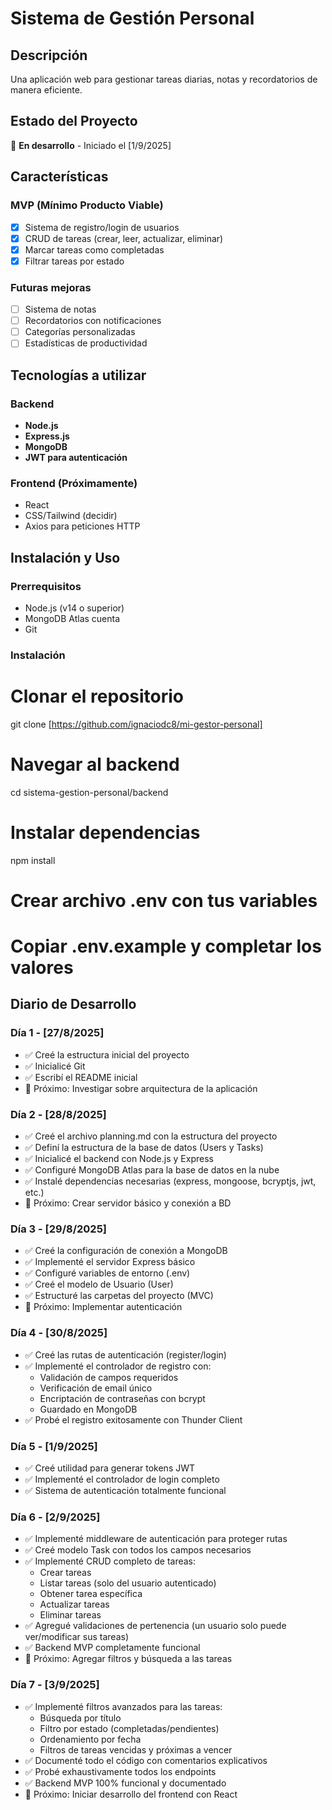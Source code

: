 # Sistema de Gestión Personal

## Descripción
Una aplicación web para gestionar tareas diarias, notas y recordatorios de manera eficiente.

## Estado del Proyecto
🚧 **En desarrollo** - Iniciado el [1/9/2025]

## Características

### MVP (Mínimo Producto Viable)
- [x] Sistema de registro/login de usuarios
- [x] CRUD de tareas (crear, leer, actualizar, eliminar)
- [x] Marcar tareas como completadas
- [x] Filtrar tareas por estado

### Futuras mejoras
- [ ] Sistema de notas
- [ ] Recordatorios con notificaciones
- [ ] Categorías personalizadas
- [ ] Estadísticas de productividad

## Tecnologías a utilizar

### Backend
- **Node.js**
- **Express.js**
- **MongoDB**
- **JWT para autenticación**

### Frontend (Próximamente)
- React
- CSS/Tailwind (decidir)
- Axios para peticiones HTTP

## Instalación y Uso

### Prerrequisitos
- Node.js (v14 o superior)
- MongoDB Atlas cuenta
- Git

### Instalación

# Clonar el repositorio
git clone [https://github.com/ignaciodc8/mi-gestor-personal]

# Navegar al backend
cd sistema-gestion-personal/backend

# Instalar dependencias
npm install

# Crear archivo .env con tus variables
# Copiar .env.example y completar los valores

## Diario de Desarrollo

### Día 1 - [27/8/2025]
- ✅ Creé la estructura inicial del proyecto
- ✅ Inicialicé Git
- ✅ Escribí el README inicial
- 📝 Próximo: Investigar sobre arquitectura de la aplicación

### Día 2 - [28/8/2025]
- ✅ Creé el archivo planning.md con la estructura del proyecto
- ✅ Definí la estructura de la base de datos (Users y Tasks)
- ✅ Inicialicé el backend con Node.js y Express
- ✅ Configuré MongoDB Atlas para la base de datos en la nube
- ✅ Instalé dependencias necesarias (express, mongoose, bcryptjs, jwt, etc.)
- 📝 Próximo: Crear servidor básico y conexión a BD

### Día 3 - [29/8/2025]
- ✅ Creé la configuración de conexión a MongoDB
- ✅ Implementé el servidor Express básico
- ✅ Configuré variables de entorno (.env)
- ✅ Creé el modelo de Usuario (User)
- ✅ Estructuré las carpetas del proyecto (MVC)
- 📝 Próximo: Implementar autenticación

### Día 4 - [30/8/2025]
- ✅ Creé las rutas de autenticación (register/login)
- ✅ Implementé el controlador de registro con:
   - Validación de campos requeridos
   - Verificación de email único
   - Encriptación de contraseñas con bcrypt
   - Guardado en MongoDB
- ✅ Probé el registro exitosamente con Thunder Client

### Día 5 - [1/9/2025]
- ✅ Creé utilidad para generar tokens JWT
- ✅ Implementé el controlador de login completo
- ✅ Sistema de autenticación totalmente funcional

### Día 6 - [2/9/2025]
- ✅ Implementé middleware de autenticación para proteger rutas
- ✅ Creé modelo Task con todos los campos necesarios
- ✅ Implementé CRUD completo de tareas:
   - Crear tareas
   - Listar tareas (solo del usuario autenticado)
   - Obtener tarea específica
   - Actualizar tareas
   - Eliminar tareas
- ✅ Agregué validaciones de pertenencia (un usuario solo puede ver/modificar sus tareas)
- ✅ Backend MVP completamente funcional
- 📝 Próximo: Agregar filtros y búsqueda a las tareas

### Día 7 - [3/9/2025]
- ✅ Implementé filtros avanzados para las tareas:
  - Búsqueda por título
  - Filtro por estado (completadas/pendientes)
  - Ordenamiento por fecha
  - Filtros de tareas vencidas y próximas a vencer
- ✅ Documenté todo el código con comentarios explicativos
- ✅ Probé exhaustivamente todos los endpoints
- ✅ Backend MVP 100% funcional y documentado
- 📝 Próximo: Iniciar desarrollo del frontend con React
